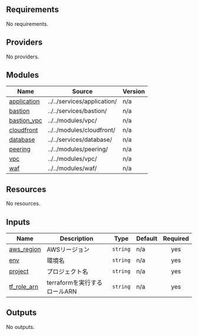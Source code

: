 <!-- BEGIN_TF_DOCS -->
## Requirements

No requirements.

## Providers

No providers.

## Modules

| Name | Source | Version |
|------|--------|---------|
| <a name="module_application"></a> [application](#module\_application) | ../../services/application/ | n/a |
| <a name="module_bastion"></a> [bastion](#module\_bastion) | ../../services/bastion/ | n/a |
| <a name="module_bastion_vpc"></a> [bastion\_vpc](#module\_bastion\_vpc) | ../../modules/vpc/ | n/a |
| <a name="module_cloudfront"></a> [cloudfront](#module\_cloudfront) | ../../modules/cloudfront/ | n/a |
| <a name="module_database"></a> [database](#module\_database) | ../../services/database/ | n/a |
| <a name="module_peering"></a> [peering](#module\_peering) | ../../modules/peering/ | n/a |
| <a name="module_vpc"></a> [vpc](#module\_vpc) | ../../modules/vpc/ | n/a |
| <a name="module_waf"></a> [waf](#module\_waf) | ../../modules/waf/ | n/a |

## Resources

No resources.

## Inputs

| Name | Description | Type | Default | Required |
|------|-------------|------|---------|:--------:|
| <a name="input_aws_region"></a> [aws\_region](#input\_aws\_region) | AWSリージョン | `string` | n/a | yes |
| <a name="input_env"></a> [env](#input\_env) | 環境名 | `string` | n/a | yes |
| <a name="input_project"></a> [project](#input\_project) | プロジェクト名 | `string` | n/a | yes |
| <a name="input_tf_role_arn"></a> [tf\_role\_arn](#input\_tf\_role\_arn) | terraformを実行するロールARN | `string` | n/a | yes |

## Outputs

No outputs.
<!-- END_TF_DOCS -->
